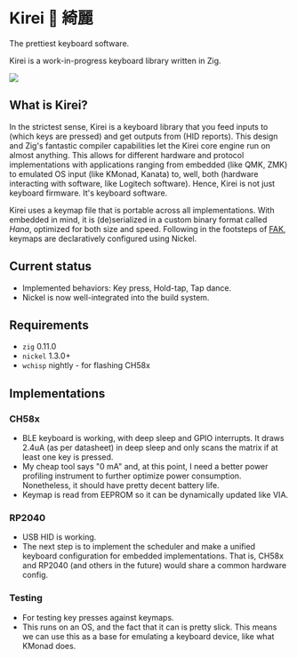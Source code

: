 # Kirei 🌸 綺麗

The prettiest keyboard software.

Kirei is a work-in-progress keyboard library written in Zig.

<a href="https://www.buymeacoffee.com/semickolon"><img src="https://img.buymeacoffee.com/button-api/?text=Buy me a coffee&emoji=☕&slug=semickolon&button_colour=FFDD00&font_colour=000000&font_family=Lato&outline_colour=000000&coffee_colour=ffffff" /></a>

## What is Kirei?

In the strictest sense, Kirei is a keyboard library that you feed inputs to (which keys are pressed) and get outputs from (HID reports). This design and Zig's fantastic compiler capabilities let the Kirei core engine run on almost anything. This allows for different hardware and protocol implementations with applications ranging from embedded (like QMK, ZMK) to emulated OS input (like KMonad, Kanata) to, well, both (hardware interacting with software, like Logitech software). Hence, Kirei is not just keyboard firmware. It's keyboard software.

Kirei uses a keymap file that is portable across all implementations. With embedded in mind, it is (de)serialized in a custom binary format called *Hana*, optimized for both size and speed. Following in the footsteps of [FAK](https://github.com/semickolon/fak), keymaps are declaratively configured using Nickel.

## Current status

- Implemented behaviors: Key press, Hold-tap, Tap dance.
- Nickel is now well-integrated into the build system.

## Requirements

- `zig` 0.11.0
- `nickel` 1.3.0+
- `wchisp` nightly - for flashing CH58x

## Implementations

### CH58x

- BLE keyboard is working, with deep sleep and GPIO interrupts. It draws 2.4uA (as per datasheet) in deep sleep and only scans the matrix if at least one key is pressed.
- My cheap tool says "0 mA" and, at this point, I need a better power profiling instrument to further optimize power consumption. Nonetheless, it should have pretty decent battery life.
- Keymap is read from EEPROM so it can be dynamically updated like VIA.

### RP2040

- USB HID is working.
- The next step is to implement the scheduler and make a unified keyboard configuration for embedded implementations. That is, CH58x and RP2040 (and others in the future) would share a common hardware config.

### Testing

- For testing key presses against keymaps.
- This runs on an OS, and the fact that it can is pretty slick. This means we can use this as a base for emulating a keyboard device, like what KMonad does.
